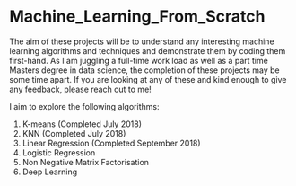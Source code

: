 # Machine_Learning_From_Scratch
The aim of these projects will be to understand any interesting machine learning algorithms and techniques and demonstrate them by coding them first-hand. As I am juggling a full-time work load as well as a part time Masters degree in data science, the completion of these projects may be some time apart. If you are looking at any of these and kind enough to give any feedback, please reach out to me!

I aim to explore the following algorithms:

1) K-means (Completed July 2018)
2) KNN (Completed July 2018)
3) Linear Regression (Completed September 2018)
4) Logistic Regression
5) Non Negative Matrix Factorisation
6) Deep Learning

